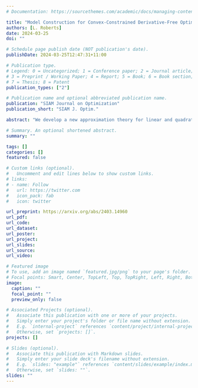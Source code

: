 ```yaml
---
# Documentation: https://sourcethemes.com/academic/docs/managing-content/

title: "Model Construction for Convex-Constrained Derivative-Free Optimization"
authors: [L. Roberts]
date: 2024-03-25
doi: ""

# Schedule page publish date (NOT publication's date).
publishDate: 2024-03-25T12:47:31+11:00

# Publication type.
# Legend: 0 = Uncategorized; 1 = Conference paper; 2 = Journal article;
# 3 = Preprint / Working Paper; 4 = Report; 5 = Book; 6 = Book section;
# 7 = Thesis; 8 = Patent
publication_types: ["2"]

# Publication name and optional abbreviated publication name.
publication: "SIAM Journal on Optimization"
publication_short: "SIAM J. Optim."

abstract: "We develop a new approximation theory for linear and quadratic interpolation models, suitable for use in convex-constrained derivative-free optimization (DFO). Most existing model-based DFO methods for constrained problems assume the ability to construct sufficiently accurate approximations via interpolation, but the standard notions of accuracy (designed for unconstrained problems) may not be achievable by only sampling feasible points, and so may not give practical algorithms. This work extends the theory of convex-constrained linear interpolation developed in (Hough & Roberts, SIAM J. Optim, 32:4 (2022), pp. 2552–2579) to the case of linear regression models and underdetermined quadratic interpolation models"

# Summary. An optional shortened abstract.
summary: ""

tags: []
categories: []
featured: false

# Custom links (optional).
#   Uncomment and edit lines below to show custom links.
# links:
# - name: Follow
#   url: https://twitter.com
#   icon_pack: fab
#   icon: twitter

url_preprint: https://arxiv.org/abs/2403.14960
url_pdf:
url_code:
url_dataset:
url_poster:
url_project:
url_slides:
url_source:
url_video:

# Featured image
# To use, add an image named `featured.jpg/png` to your page's folder. 
# Focal points: Smart, Center, TopLeft, Top, TopRight, Left, Right, BottomLeft, Bottom, BottomRight.
image:
  caption: ""
  focal_point: ""
  preview_only: false

# Associated Projects (optional).
#   Associate this publication with one or more of your projects.
#   Simply enter your project's folder or file name without extension.
#   E.g. `internal-project` references `content/project/internal-project/index.md`.
#   Otherwise, set `projects: []`.
projects: []

# Slides (optional).
#   Associate this publication with Markdown slides.
#   Simply enter your slide deck's filename without extension.
#   E.g. `slides: "example"` references `content/slides/example/index.md`.
#   Otherwise, set `slides: ""`.
slides: ""
---
```

